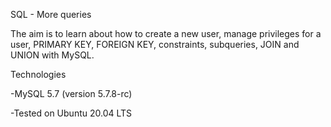 SQL - More queries

The aim is to learn about how to create a new user, manage privileges for a user, PRIMARY KEY, FOREIGN KEY, constraints, subqueries, JOIN and UNION with MySQL.

Technologies

-MySQL 5.7 (version 5.7.8-rc)

-Tested on Ubuntu 20.04 LTS

